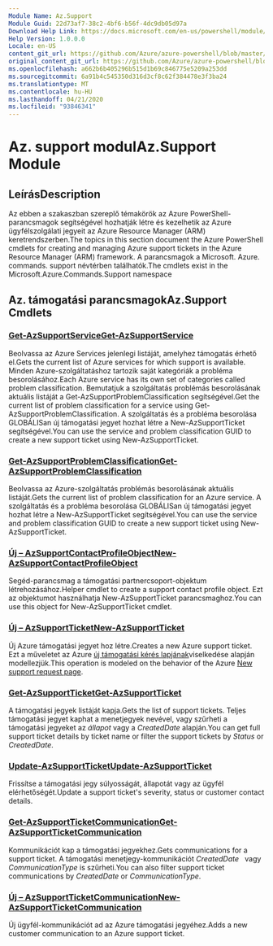 ```yaml
---
Module Name: Az.Support
Module Guid: 22d73af7-38c2-4bf6-b56f-4dc9db05d97a
Download Help Link: https://docs.microsoft.com/en-us/powershell/module/az.support
Help Version: 1.0.0.0
Locale: en-US
content_git_url: https://github.com/Azure/azure-powershell/blob/master/src/Support/Support/help/Az.Support.md
original_content_git_url: https://github.com/Azure/azure-powershell/blob/master/src/Support/Support/help/Az.Support.md
ms.openlocfilehash: a662b6b405296b515d1b69c846775e5209a253dd
ms.sourcegitcommit: 6a91b4c545350d316d3cf8c62f384478e3f3ba24
ms.translationtype: MT
ms.contentlocale: hu-HU
ms.lasthandoff: 04/21/2020
ms.locfileid: "93846341"
---
```

# <span data-ttu-id="c2c2e-101">Az. support modul</span><span class="sxs-lookup"><span data-stu-id="c2c2e-101">Az.Support Module</span></span>
## <span data-ttu-id="c2c2e-102">Leírás</span><span class="sxs-lookup"><span data-stu-id="c2c2e-102">Description</span></span>
<span data-ttu-id="c2c2e-103">Az ebben a szakaszban szereplő témakörök az Azure PowerShell-parancsmagok segítségével hozhatják létre és kezelhetik az Azure ügyfélszolgálati jegyeit az Azure Resource Manager (ARM) keretrendszerben.</span><span class="sxs-lookup"><span data-stu-id="c2c2e-103">The topics in this section document the Azure PowerShell cmdlets for creating and managing Azure support tickets in the Azure Resource Manager (ARM) framework.</span></span> <span data-ttu-id="c2c2e-104">A parancsmagok a Microsoft. Azure. commands. support névtérben találhatók.</span><span class="sxs-lookup"><span data-stu-id="c2c2e-104">The cmdlets exist in the Microsoft.Azure.Commands.Support namespace</span></span>

## <span data-ttu-id="c2c2e-105">Az. támogatási parancsmagok</span><span class="sxs-lookup"><span data-stu-id="c2c2e-105">Az.Support Cmdlets</span></span>
### [<span data-ttu-id="c2c2e-106">Get-AzSupportService</span><span class="sxs-lookup"><span data-stu-id="c2c2e-106">Get-AzSupportService</span></span>](Get-AzSupportService.md)
<span data-ttu-id="c2c2e-107">Beolvassa az Azure Services jelenlegi listáját, amelyhez támogatás érhető el.</span><span class="sxs-lookup"><span data-stu-id="c2c2e-107">Gets the current list of Azure services for which support is available.</span></span> <span data-ttu-id="c2c2e-108">Minden Azure-szolgáltatáshoz tartozik saját kategóriák a probléma besorolásához.</span><span class="sxs-lookup"><span data-stu-id="c2c2e-108">Each Azure service has its own set of categories called problem classification.</span></span> <span data-ttu-id="c2c2e-109">Bemutatjuk a szolgáltatás problémás besorolásának aktuális listáját a Get-AzSupportProblemClassification segítségével.</span><span class="sxs-lookup"><span data-stu-id="c2c2e-109">Get the current list of problem classification for a service using Get-AzSupportProblemClassification.</span></span> <span data-ttu-id="c2c2e-110">A szolgáltatás és a probléma besorolása GLOBÁLISan új támogatási jegyet hozhat létre a New-AzSupportTicket segítségével.</span><span class="sxs-lookup"><span data-stu-id="c2c2e-110">You can use the service and problem classification GUID to create a new support ticket using New-AzSupportTicket.</span></span>

### [<span data-ttu-id="c2c2e-111">Get-AzSupportProblemClassification</span><span class="sxs-lookup"><span data-stu-id="c2c2e-111">Get-AzSupportProblemClassification</span></span>](Get-AzSupportProblemClassification.md)
<span data-ttu-id="c2c2e-112">Beolvassa az Azure-szolgáltatás problémás besorolásának aktuális listáját.</span><span class="sxs-lookup"><span data-stu-id="c2c2e-112">Gets the current list of problem classification for an Azure service.</span></span> <span data-ttu-id="c2c2e-113">A szolgáltatás és a probléma besorolása GLOBÁLISan új támogatási jegyet hozhat létre a New-AzSupportTicket segítségével.</span><span class="sxs-lookup"><span data-stu-id="c2c2e-113">You can use the service and problem classification GUID to create a new support ticket using New-AzSupportTicket.</span></span> 

### [<span data-ttu-id="c2c2e-114">Új – AzSupportContactProfileObject</span><span class="sxs-lookup"><span data-stu-id="c2c2e-114">New-AzSupportContactProfileObject</span></span>](New-AzSupportContactProfileObject.md)
<span data-ttu-id="c2c2e-115">Segéd-parancsmag a támogatási partnercsoport-objektum létrehozásához.</span><span class="sxs-lookup"><span data-stu-id="c2c2e-115">Helper cmdlet to create a support contact profile object.</span></span> <span data-ttu-id="c2c2e-116">Ezt az objektumot használhatja New-AzSupportTicket parancsmaghoz.</span><span class="sxs-lookup"><span data-stu-id="c2c2e-116">You can use this object for New-AzSupportTicket cmdlet.</span></span>

### [<span data-ttu-id="c2c2e-117">Új – AzSupportTicket</span><span class="sxs-lookup"><span data-stu-id="c2c2e-117">New-AzSupportTicket</span></span>](New-AzSupportTicket.md)
<span data-ttu-id="c2c2e-118">Új Azure támogatási jegyet hoz létre.</span><span class="sxs-lookup"><span data-stu-id="c2c2e-118">Creates a new Azure support ticket.</span></span> <span data-ttu-id="c2c2e-119">Ezt a műveletet az Azure [új támogatási kérés lapjának](https://portal.azure.com/#blade/Microsoft_Azure_Support/HelpAndSupportBlade/overview)viselkedése alapján modellezjük.</span><span class="sxs-lookup"><span data-stu-id="c2c2e-119">This operation is modeled on the behavior of the Azure [New support request page](https://portal.azure.com/#blade/Microsoft_Azure_Support/HelpAndSupportBlade/overview).</span></span>

### [<span data-ttu-id="c2c2e-120">Get-AzSupportTicket</span><span class="sxs-lookup"><span data-stu-id="c2c2e-120">Get-AzSupportTicket</span></span>](Get-AzSupportTicket.md)
<span data-ttu-id="c2c2e-121">A támogatási jegyek listáját kapja.</span><span class="sxs-lookup"><span data-stu-id="c2c2e-121">Gets the list of support tickets.</span></span> <span data-ttu-id="c2c2e-122">Teljes támogatási jegyet kaphat a menetjegyek nevével, vagy szűrheti a támogatási jegyeket az *állapot* vagy a *CreatedDate* alapján.</span><span class="sxs-lookup"><span data-stu-id="c2c2e-122">You can get full support ticket details by ticket name or filter the support tickets by *Status* or *CreatedDate*.</span></span>

### [<span data-ttu-id="c2c2e-123">Update-AzSupportTicket</span><span class="sxs-lookup"><span data-stu-id="c2c2e-123">Update-AzSupportTicket</span></span>](Update-AzSupportTicket.md)
<span data-ttu-id="c2c2e-124">Frissítse a támogatási jegy súlyosságát, állapotát vagy az ügyfél elérhetőségét.</span><span class="sxs-lookup"><span data-stu-id="c2c2e-124">Update a support ticket's severity, status or customer contact details.</span></span>

### [<span data-ttu-id="c2c2e-125">Get-AzSupportTicketCommunication</span><span class="sxs-lookup"><span data-stu-id="c2c2e-125">Get-AzSupportTicketCommunication</span></span>](Get-AzSupportTicketCommunication.md)
<span data-ttu-id="c2c2e-126">Kommunikációt kap a támogatási jegyekhez.</span><span class="sxs-lookup"><span data-stu-id="c2c2e-126">Gets communications for a support ticket.</span></span> <span data-ttu-id="c2c2e-127">A támogatási menetjegy-kommunikációt *CreatedDate*   vagy *CommunicationType* is szűrheti.</span><span class="sxs-lookup"><span data-stu-id="c2c2e-127">You can also filter support ticket communications by *CreatedDate* or *CommunicationType*.</span></span> 

### [<span data-ttu-id="c2c2e-128">Új – AzSupportTicketCommunication</span><span class="sxs-lookup"><span data-stu-id="c2c2e-128">New-AzSupportTicketCommunication</span></span>](New-AzSupportTicketCommunication.md)
<span data-ttu-id="c2c2e-129">Új ügyfél-kommunikációt ad az Azure támogatási jegyéhez.</span><span class="sxs-lookup"><span data-stu-id="c2c2e-129">Adds a new customer communication to an Azure support ticket.</span></span> 



